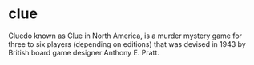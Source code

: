 # clue
Cluedo known as Clue in North America, is a murder mystery game for three to six players (depending on editions) that was devised in 1943 by British board game designer Anthony E. Pratt.
